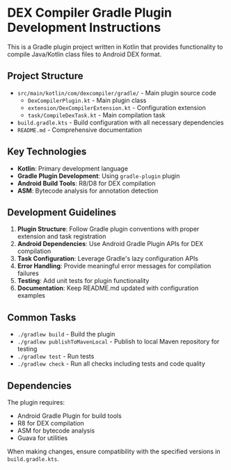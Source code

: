 <!-- Use this file to provide workspace-specific custom instructions to Copilot. For more details, visit https://code.visualstudio.com/docs/copilot/copilot-customization#_use-a-githubcopilotinstructionsmd-file -->

# DEX Compiler Gradle Plugin Development Instructions

This is a Gradle plugin project written in Kotlin that provides functionality to compile Java/Kotlin class files to Android DEX format.

## Project Structure

- `src/main/kotlin/com/dexcompiler/gradle/` - Main plugin source code
  - `DexCompilerPlugin.kt` - Main plugin class
  - `extension/DexCompilerExtension.kt` - Configuration extension
  - `task/CompileDexTask.kt` - Main compilation task
- `build.gradle.kts` - Build configuration with all necessary dependencies
- `README.md` - Comprehensive documentation

## Key Technologies

- **Kotlin**: Primary development language
- **Gradle Plugin Development**: Using `gradle-plugin` plugin
- **Android Build Tools**: R8/D8 for DEX compilation
- **ASM**: Bytecode analysis for annotation detection

## Development Guidelines

1. **Plugin Structure**: Follow Gradle plugin conventions with proper extension and task registration
2. **Android Dependencies**: Use Android Gradle Plugin APIs for DEX compilation
3. **Task Configuration**: Leverage Gradle's lazy configuration APIs
4. **Error Handling**: Provide meaningful error messages for compilation failures
5. **Testing**: Add unit tests for plugin functionality
6. **Documentation**: Keep README.md updated with configuration examples

## Common Tasks

- `./gradlew build` - Build the plugin
- `./gradlew publishToMavenLocal` - Publish to local Maven repository for testing
- `./gradlew test` - Run tests
- `./gradlew check` - Run all checks including tests and code quality

## Dependencies

The plugin requires:
- Android Gradle Plugin for build tools
- R8 for DEX compilation
- ASM for bytecode analysis
- Guava for utilities

When making changes, ensure compatibility with the specified versions in `build.gradle.kts`.
